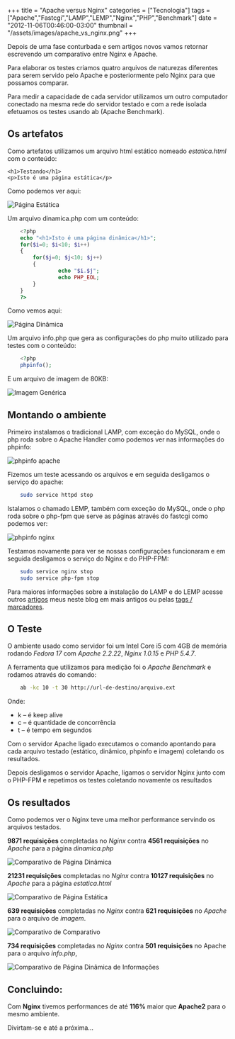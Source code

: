 +++
title = "Apache versus Nginx"
categories = ["Tecnologia"]
tags = ["Apache","Fastcgi","LAMP","LEMP","Nginx","PHP","Benchmark"]
date = "2012-11-06T00:46:00-03:00"
thumbnail = "/assets/images/apache_vs_nginx.png"
+++

Depois de uma fase conturbada e sem artigos novos vamos retornar
escrevendo um comparativo entre Nginx e Apache.

<!-- <img class="img-responsive img-thumbnail" title="Apache vs Nginx" alt="Apache vs Nginx" src='/assets/images/apache_vs_nginx.png' /> -->

Para elaborar os testes criamos quatro arquivos de naturezas diferentes para
serem servido pelo Apache e posteriormente pelo Nginx para que
possamos comparar.

<!--continua-->

Para medir a capacidade de cada servidor utilizamos um outro computador
conectado na mesma rede do servidor testado e com a rede isolada
efetuamos os testes usando ab (Apache Benchmark).

## Os artefatos

Como artefatos utilizamos um arquivo html estático nomeado
*estatica.html* com o conteúdo:

    <h1>Testando</h1>
    <p>Isto é uma página estática</p>

Como podemos ver aqui:

<img class="img-responsive img-thumbnail" title="Página Estática" alt="Página Estática" src='/assets/images/apache-estatica.png' />

Um arquivo dinamica.php com um conteúdo:

~~~ php
    <?php
    echo "<h1>Isto é uma página dinâmica</h1>";
    for($i=0; $i<10; $i++)
    {
        for($j=0; $j<10; $j++)
        {
                echo "$i.$j";
                echo PHP_EOL;
        }
    }
    ?>
~~~

Como vemos aqui:

<img class="img-responsive img-thumbnail" title="Página Dinâmica" alt="Página Dinâmica" src='/assets/images/apache-dinamica.png' />

Um arquivo info.php que gera as configurações do php muito utilizado para
testes com o conteúdo:

~~~ php
    <?php
    phpinfo();
~~~

E um arquivo de imagem de 80KB:

<img class="img-responsive img-thumbnail" title="Imagem Genérica" alt="Imagem Genérica" src='/assets/images/imagem.jpg' />

## Montando o ambiente

Primeiro instalamos o tradicional LAMP, com exceção do MySQL, onde o
php roda sobre o Apache Handler como podemos ver nas informações do phpinfo:

<img class="img-responsive img-thumbnail" title="phpinfo apache" alt="phpinfo apache" src='/assets/images/info-apache.png' />

Fizemos um teste acessando os arquivos e em seguida desligamos o
serviço do apache:

~~~ bash
    sudo service httpd stop
~~~

Istalamos o chamado LEMP, também com exceção do MySQL, onde o php roda
sobre o php-fpm que serve as páginas através do fastcgi como podemos ver:

<img class="img-responsive img-thumbnail" title="phpinfo nginx" alt="phpinfo nginx" src='/assets/images/nginx-info.png' />

Testamos novamente para ver se nossas configurações funcionaram e em
seguida desligamos o serviço do Nginx e do PHP-FPM:

~~~ bash
    sudo service nginx stop
    sudo service php-fpm stop
~~~

Para maiores informações sobre a instalação do LAMP e do LEMP
acesse outros [artigos](/index.html) 
meus neste blog em mais antigos ou pelas [tags / marcadores](/categorias/tecnologia).

## O Teste
O ambiente usado como servidor foi um Intel Core i5 com 4GB de memória
rodando *Fedora 17* com *Apache 2.2.22*, *Nginx 1.0.15* e *PHP 5.4.7*.

A ferramenta que utilizamos para medição foi o *Apache Benchmark*
e rodamos através do comando:

~~~ bash
    ab -kc 10 -t 30 http://url-de-destino/arquivo.ext
~~~

Onde:

- k – é keep alive
- c – é quantidade de concorrência
- t – é tempo em segundos

Com o servidor Apache ligado executamos o comando apontando para
cada arquivo testado (estático, dinâmico, phpinfo e imagem)
coletando os resultados.

Depois desligamos o servidor Apache, ligamos o servidor Nginx
junto com o PHP-FPM e repetimos os testes coletando novamente
os resultados

## Os resultados

Como podemos ver o Nginx teve uma melhor performance
servindo os arquivos testados.

**9871 requisições** completadas no *Nginx* contra **4561 requisições**
no *Apache* para a página *dinamica.php*

<img class="img-responsive img-thumbnail" title="Comparativo de Página Dinâmica" alt="Comparativo de Página Dinâmica" src='/assets/images/comp-dinamica.png' />

**21231 requisições** completadas no *Nginx* contra **10127 requisições** no
*Apache* para a página *estatica.html*

<img class="img-responsive img-thumbnail" title="Comparativo de Página Estática" alt="Comparativo de Página Estática" src='/assets/images/comp-estatica.png' />

**639 requisições** completadas no *Nginx* contra **621 requisições** no
*Apache* para o arquivo de *imagem*.

<img class="img-responsive img-thumbnail" title="Comparativo de Comparativo" alt="Comparativo de Comparativo" src='/assets/images/comp-imagem.png' />

**734 requisições** completadas no *Nginx* contra **501 requisições** no
Apache para o arquivo *info.php*,

<img class="img-responsive img-thumbnail" title="Comparativo de Página Dinâmica de Informações" alt="Comparativo de Página Dinâmica de Informações" src='/assets/images/comp-info.png' />

## Concluindo:
Com **Nginx** tivemos performances de até **116%** maior que **Apache2** para
o mesmo ambiente.

Divirtam-se e até a próxima...
